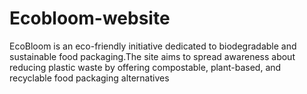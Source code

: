 # Ecobloom-website
EcoBloom is an eco-friendly initiative dedicated to biodegradable and sustainable food packaging.The site aims to spread awareness about reducing plastic waste by offering compostable,  plant-based, and recyclable food packaging alternatives
